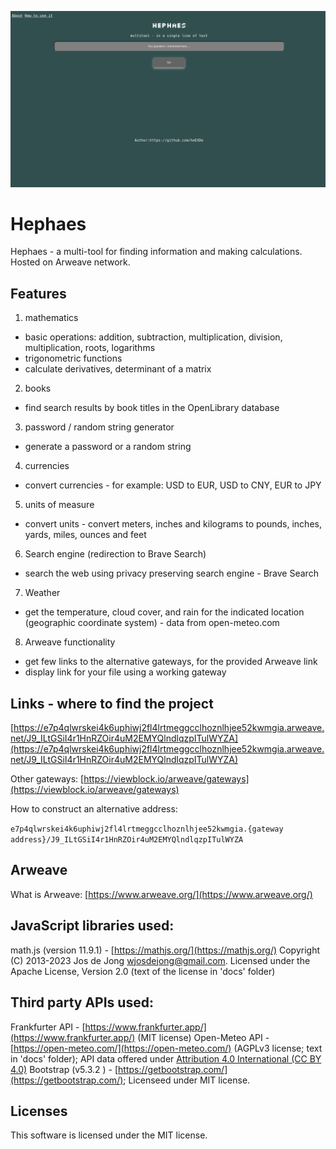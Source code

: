 ![](https://raw.githubusercontent.com/heEXDe/hephaes/main/img/hephaes-gui.png)

# Hephaes
Hephaes - a multi-tool for finding information and making calculations. Hosted on Arweave network.

## Features

1. mathematics
- basic operations: addition, subtraction, multiplication, division, multiplication, roots, logarithms
- trigonometric functions
- calculate derivatives, determinant of a matrix

2. books
- find search results by book titles in the OpenLibrary database

3. password / random string generator
- generate a password or a random string

4. currencies
- convert currencies - for example: USD to EUR, USD to CNY, EUR to JPY

5. units of measure
- convert units - convert meters, inches and kilograms to pounds, inches, yards, miles, ounces and feet

6. Search engine (redirection to Brave Search)
- search the web using privacy preserving search engine - Brave Search

7. Weather
- get the temperature, cloud cover, and rain for the indicated location (geographic coordinate system) - data from open-meteo.com

8. Arweave functionality
- get few links to the alternative gateways, for the provided Arweave link
- display link for your file using a working gateway

## Links - where to find the project

[https://e7p4qlwrskei4k6uphiwj2fl4lrtmeggcclhoznlhjee52kwmgia.arweave.net/J9_ILtGSiI4r1HnRZOir4uM2EMYQlndlqzpITulWYZA](https://e7p4qlwrskei4k6uphiwj2fl4lrtmeggcclhoznlhjee52kwmgia.arweave.net/J9_ILtGSiI4r1HnRZOir4uM2EMYQlndlqzpITulWYZA)

Other gateways:
[https://viewblock.io/arweave/gateways](https://viewblock.io/arweave/gateways)

How to construct an alternative address:

`e7p4qlwrskei4k6uphiwj2fl4lrtmeggcclhoznlhjee52kwmgia.{gateway address}/J9_ILtGSiI4r1HnRZOir4uM2EMYQlndlqzpITulWYZA`

## Arweave
What is Arweave: [https://www.arweave.org/](https://www.arweave.org/)

## JavaScript libraries used:
math.js (version 11.9.1) - [https://mathjs.org/](https://mathjs.org/)
Copyright (C) 2013-2023 Jos de Jong wjosdejong@gmail.com. Licensed under the Apache License, Version 2.0 (text of the license in 'docs' folder)

## Third party APIs used:
Frankfurter API - [https://www.frankfurter.app/](https://www.frankfurter.app/) (MIT license)
Open-Meteo API - [https://open-meteo.com/](https://open-meteo.com/) (AGPLv3 license; text in 'docs' folder); API data offered under [Attribution 4.0 International (CC BY 4.0)](https://creativecommons.org/licenses/by/4.0/)
Bootstrap (v5.3.2 ) - [https://getbootstrap.com/](https://getbootstrap.com/); Licenseed under MIT license.

## Licenses
This software is licensed under the MIT license.